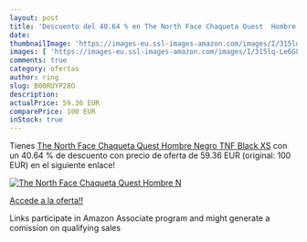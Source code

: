 ```yaml
---
layout: post
title: 'Descuento del 40.64 % en The North Face Chaqueta Quest  Hombre  N'
date: 
thumbnailImage: 'https://images-eu.ssl-images-amazon.com/images/I/315lq-Le6GL._SL200_.jpg'
images: [ 'https://images-eu.ssl-images-amazon.com/images/I/315lq-Le6GL._SL200_.jpg' ]
comments: true
category: ofertas
author: ring
slug: B00RUYP28O
description:
actualPrice: 59.36 EUR
comparePrice: 100 EUR
inStock: true
---
```


Tienes [The North Face Chaqueta Quest  Hombre  Negro  TNF Black   XS](https://www.amazon.es/dp/B00RUYP28O/?tag=tolees-21) con un 40.64 % de descuento con precio de oferta de 59.36 EUR (original: 100 EUR) en el siguiente enlace!

[![The North Face Chaqueta Quest  Hombre  N](https://images-eu.ssl-images-amazon.com/images/I/315lq-Le6GL._SL200_.jpg)](https://www.amazon.es/dp/B00RUYP28O/?tag=tolees-21)

[Accede a la oferta!!](https://www.amazon.es/dp/B00RUYP28O/?tag=tolees-21)

Links participate in Amazon Associate program and might generate a comission on qualifying sales



